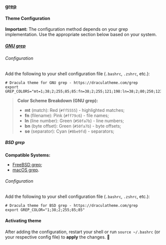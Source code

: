 ### [grep](https://en.wikipedia.org/wiki/Grep)

#### Theme Configuration

**Important:** The configuration method depends on your grep implementation. Use the appropriate section below based on your system.

##### [GNU grep](https://www.gnu.org/software/grep/)

###### Configuration

Add the following to your shell configuration file (`.bashrc`, `.zshrc`, etc.):

```shell
# Dracula theme for GNU grep - https://draculatheme.com/grep
export GREP_COLORS="mt=1;38;2;255;85;85:fn=38;2;255;121;198:ln=38;2;80;250;123:bn=38;2;80;250;123:se=38;2;139;233;253"
```

> **Color Scheme Breakdown (GNU grep):**
>
> - **mt** (match): Red (`#ff5555`) - highlighted matches;
> - **fn** (filename): Pink (`#ff79c6`) - file names;
> - **ln** (line number): Green (`#50fa7b`) - line numbers;
> - **bn** (byte offset): Green (`#50fa7b`) - byte offsets;
> - **se** (separator): Cyan (`#8be9fd`) - separators;

##### BSD grep

**Compatible Systems:**

- [FreeBSD grep](https://man.freebsd.org/cgi/man.cgi?grep%281%29);
- [macOS grep](https://ss64.com/mac/grep.html).

###### Configuration

Add the following to your shell configuration file (`.bashrc`, `.zshrc`, etc.):

```shell
# Dracula theme for BSD grep - https://draculatheme.com/grep
export GREP_COLOR="1;38;2;255;85;85"
```

#### Activating theme

After adding the configuration, restart your shell or run `source ~/.bashrc` (or your respective config file) to **apply** the changes. 🦇
